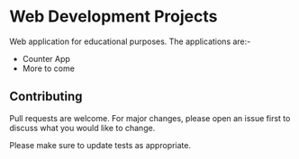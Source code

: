 # Web Development Projects

Web application for educational purposes. The applications are:-
* Counter App
* More to come

## Contributing

Pull requests are welcome. For major changes, please open an issue first to discuss what you would like to change.

Please make sure to update tests as appropriate.